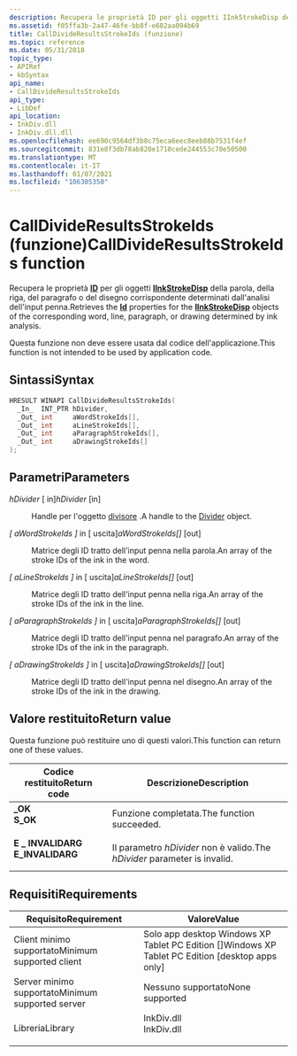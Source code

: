 ```yaml
---
description: Recupera le proprietà ID per gli oggetti IInkStrokeDisp della parola, della riga, del paragrafo o del disegno corrispondente determinati dall'analisi dell'input penna.
ms.assetid: f05ffa3b-2a47-46fe-bb8f-e682aa094b69
title: CallDivideResultsStrokeIds (funzione)
ms.topic: reference
ms.date: 05/31/2018
topic_type:
- APIRef
- kbSyntax
api_name:
- CallDivideResultsStrokeIds
api_type:
- LibDef
api_location:
- InkDiv.dll
- InkDiv.dll.dll
ms.openlocfilehash: ee690c9564df3b8c75eca6eec8eeb88b7531f4ef
ms.sourcegitcommit: 831e8f3db78ab820e1710cede244553c70e50500
ms.translationtype: MT
ms.contentlocale: it-IT
ms.lasthandoff: 01/07/2021
ms.locfileid: "106305350"
---
```

# <a name="calldivideresultsstrokeids-function"></a><span data-ttu-id="6aadf-103">CallDivideResultsStrokeIds (funzione)</span><span class="sxs-lookup"><span data-stu-id="6aadf-103">CallDivideResultsStrokeIds function</span></span>

<span data-ttu-id="6aadf-104">Recupera le proprietà [**ID**](/windows/desktop/api/msinkaut/nf-msinkaut-iinkstrokedisp-get_id) per gli oggetti [**IInkStrokeDisp**](/windows/desktop/api/msinkaut/nn-msinkaut-iinkstrokedisp) della parola, della riga, del paragrafo o del disegno corrispondente determinati dall'analisi dell'input penna.</span><span class="sxs-lookup"><span data-stu-id="6aadf-104">Retrieves the [**Id**](/windows/desktop/api/msinkaut/nf-msinkaut-iinkstrokedisp-get_id) properties for the [**IInkStrokeDisp**](/windows/desktop/api/msinkaut/nn-msinkaut-iinkstrokedisp) objects of the corresponding word, line, paragraph, or drawing determined by ink analysis.</span></span>

<span data-ttu-id="6aadf-105">Questa funzione non deve essere usata dal codice dell'applicazione.</span><span class="sxs-lookup"><span data-stu-id="6aadf-105">This function is not intended to be used by application code.</span></span>

## <a name="syntax"></a><span data-ttu-id="6aadf-106">Sintassi</span><span class="sxs-lookup"><span data-stu-id="6aadf-106">Syntax</span></span>


```C++
HRESULT WINAPI CallDivideResultsStrokeIds(
  _In_  INT_PTR hDivider,
  _Out_ int     aWordStrokeIds[],
  _Out_ int     aLineStrokeIds[],
  _Out_ int     aParagraphStrokeIds[],
  _Out_ int     aDrawingStrokeIds[]
);
```



## <a name="parameters"></a><span data-ttu-id="6aadf-107">Parametri</span><span class="sxs-lookup"><span data-stu-id="6aadf-107">Parameters</span></span>

<dl> <dt>

<span data-ttu-id="6aadf-108">*hDivider* \[ in\]</span><span class="sxs-lookup"><span data-stu-id="6aadf-108">*hDivider* \[in\]</span></span>
</dt> <dd>

<span data-ttu-id="6aadf-109">Handle per l'oggetto [divisore](the-divider-object.md) .</span><span class="sxs-lookup"><span data-stu-id="6aadf-109">A handle to the [Divider](the-divider-object.md) object.</span></span>

</dd> <dt>

<span data-ttu-id="6aadf-110">*\[ aWordStrokeIds \]* in \[ uscita\]</span><span class="sxs-lookup"><span data-stu-id="6aadf-110">*aWordStrokeIds\[\]* \[out\]</span></span>
</dt> <dd>

<span data-ttu-id="6aadf-111">Matrice degli ID tratto dell'input penna nella parola.</span><span class="sxs-lookup"><span data-stu-id="6aadf-111">An array of the stroke IDs of the ink in the word.</span></span>

</dd> <dt>

<span data-ttu-id="6aadf-112">*\[ aLineStrokeIds \]* in \[ uscita\]</span><span class="sxs-lookup"><span data-stu-id="6aadf-112">*aLineStrokeIds\[\]* \[out\]</span></span>
</dt> <dd>

<span data-ttu-id="6aadf-113">Matrice degli ID tratto dell'input penna nella riga.</span><span class="sxs-lookup"><span data-stu-id="6aadf-113">An array of the stroke IDs of the ink in the line.</span></span>

</dd> <dt>

<span data-ttu-id="6aadf-114">*\[ aParagraphStrokeIds \]* in \[ uscita\]</span><span class="sxs-lookup"><span data-stu-id="6aadf-114">*aParagraphStrokeIds\[\]* \[out\]</span></span>
</dt> <dd>

<span data-ttu-id="6aadf-115">Matrice degli ID tratto dell'input penna nel paragrafo.</span><span class="sxs-lookup"><span data-stu-id="6aadf-115">An array of the stroke IDs of the ink in the paragraph.</span></span>

</dd> <dt>

<span data-ttu-id="6aadf-116">*\[ aDrawingStrokeIds \]* in \[ uscita\]</span><span class="sxs-lookup"><span data-stu-id="6aadf-116">*aDrawingStrokeIds\[\]* \[out\]</span></span>
</dt> <dd>

<span data-ttu-id="6aadf-117">Matrice degli ID tratto dell'input penna nel disegno.</span><span class="sxs-lookup"><span data-stu-id="6aadf-117">An array of the stroke IDs of the ink in the drawing.</span></span>

</dd> </dl>

## <a name="return-value"></a><span data-ttu-id="6aadf-118">Valore restituito</span><span class="sxs-lookup"><span data-stu-id="6aadf-118">Return value</span></span>

<span data-ttu-id="6aadf-119">Questa funzione può restituire uno di questi valori.</span><span class="sxs-lookup"><span data-stu-id="6aadf-119">This function can return one of these values.</span></span>



| <span data-ttu-id="6aadf-120">Codice restituito</span><span class="sxs-lookup"><span data-stu-id="6aadf-120">Return code</span></span>                                                                                  | <span data-ttu-id="6aadf-121">Descrizione</span><span class="sxs-lookup"><span data-stu-id="6aadf-121">Description</span></span>                                     |
|----------------------------------------------------------------------------------------------|-------------------------------------------------|
| <dl> <span data-ttu-id="6aadf-122"><dt>**\_OK**</dt></span><span class="sxs-lookup"><span data-stu-id="6aadf-122"><dt>**S\_OK**</dt></span></span> </dl>         | <span data-ttu-id="6aadf-123">Funzione completata.</span><span class="sxs-lookup"><span data-stu-id="6aadf-123">The function succeeded.</span></span><br/>              |
| <dl> <span data-ttu-id="6aadf-124"><dt>**E \_ INVALIDARG**</dt></span><span class="sxs-lookup"><span data-stu-id="6aadf-124"><dt>**E\_INVALIDARG**</dt></span></span> </dl> | <span data-ttu-id="6aadf-125">Il parametro *hDivider* non è valido.</span><span class="sxs-lookup"><span data-stu-id="6aadf-125">The *hDivider* parameter is invalid.</span></span><br/> |



 

## <a name="requirements"></a><span data-ttu-id="6aadf-126">Requisiti</span><span class="sxs-lookup"><span data-stu-id="6aadf-126">Requirements</span></span>



| <span data-ttu-id="6aadf-127">Requisito</span><span class="sxs-lookup"><span data-stu-id="6aadf-127">Requirement</span></span> | <span data-ttu-id="6aadf-128">Valore</span><span class="sxs-lookup"><span data-stu-id="6aadf-128">Value</span></span> |
|-------------------------------------|---------------------------------------------------------------------------------------|
| <span data-ttu-id="6aadf-129">Client minimo supportato</span><span class="sxs-lookup"><span data-stu-id="6aadf-129">Minimum supported client</span></span><br/> | <span data-ttu-id="6aadf-130">Solo app desktop Windows XP Tablet PC Edition \[\]</span><span class="sxs-lookup"><span data-stu-id="6aadf-130">Windows XP Tablet PC Edition \[desktop apps only\]</span></span><br/>                         |
| <span data-ttu-id="6aadf-131">Server minimo supportato</span><span class="sxs-lookup"><span data-stu-id="6aadf-131">Minimum supported server</span></span><br/> | <span data-ttu-id="6aadf-132">Nessuno supportato</span><span class="sxs-lookup"><span data-stu-id="6aadf-132">None supported</span></span><br/>                                                             |
| <span data-ttu-id="6aadf-133">Libreria</span><span class="sxs-lookup"><span data-stu-id="6aadf-133">Library</span></span><br/>                  | <dl> <span data-ttu-id="6aadf-134"><dt>InkDiv.dll</dt></span><span class="sxs-lookup"><span data-stu-id="6aadf-134"><dt>InkDiv.dll</dt></span></span> </dl> |



 

 




